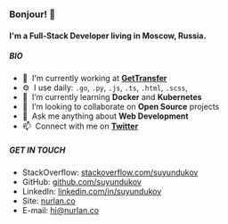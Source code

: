 ### Bonjour! 👋

#### I'm a Full-Stack Developer living in Moscow, Russia.

##### BIO

- :office: &nbsp;I'm currently working at **[GetTransfer]**
- :gear: &nbsp;I use daily: `.go`, `.py`, `.js`, `.ts`, `.html`, `.scss`,
- :seedling: &nbsp;I’m currently learning **Docker** and **Kubernetes**
- :dancers: &nbsp;I’m looking to collaborate on **Open Source** projects
- :speech_balloon: &nbsp;Ask me anything about **Web Development**
- :mailbox: &nbsp;Connect with me on **[Twitter]**

##### GET IN TOUCH

- StackOverflow: [stackoverflow.com/suyundukov]
- GitHub: [github.com/suyundukov]
- LinkedIn: [linkedin.com/in/suyundukov]
- Site: [nurlan.co]
- E-mail: hi@nurlan.co



[GetTransfer]: https://gettransfer.com/ "GetTransfer.com"
[Twitter]: https://twitter.com/suyundukoff "Twitter"
[github.com/suyundukov]: https://github.com/suyundukov/ "GitHub"
[linkedin.com/in/suyundukov]: https://linkedin.com/in/suyundukov "LinkedIn"
[stackoverflow.com/suyundukov]: https://stackoverflow.com/users/8266641/ "StackOverflow"
[nurlan.co]: https://nurlan.co/ "Personal Site"
